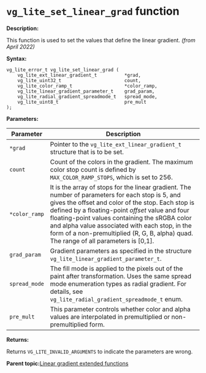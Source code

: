 # `vg_lite_set_linear_grad` function

**Description:**

This function is used to set the values that define the linear gradient. *\(from April 2022\)*

**Syntax:**

```
vg_lite_error_t vg_lite_set_linear_grad (
    vg_lite_ext_linear_gradient_t          *grad,
    vg_lite_uint32_t                       count,
    vg_lite_color_ramp_t                   *color_ramp,
    vg_lite_linear_gradient_parameter_t    grad_param,
    vg_lite_radial_gradient_spreadmode_t   spread_mode,
    vg_lite_uint8_t                        pre_mult
);  

```

**Parameters:**

|Parameter|Description|
|---------|-----------|
|`*grad`|Pointer to the `vg_lite_ext_linear_gradient_t` structure that is to be set.|
|`count`|Count of the colors in the gradient. The maximum color stop count is defined by `MAX_COLOR_RAMP_STOPS`, which is set to 256.|
|`*color_ramp`|It is the array of stops for the linear gradient. The number of parameters for each stop is 5, and gives the offset and color of the stop. Each stop is defined by a floating-point *offset* value and four floating-point values containing the sRGBA color and alpha value associated with each stop, in the form of a non-premultiplied \(R, G, B, alpha\) quad. The range of all parameters is \[0,1\].|
|`grad_param`|Gradient parameters as specified in the structure `vg_lite_linear_gradient_parameter_t`.|
|`spread_mode`|The fill mode is applied to the pixels out of the paint after transformation. Uses the same spread mode enumeration types as radial gradient. For details, see `vg_lite_radial_gradient_spreadmode_t` enum.|
|`pre_mult`|This parameter controls whether color and alpha values are interpolated in premultiplied or non-premultiplied form.|



**Returns:**

Returns `VG_LITE_INVALID_ARGUMENTS` to indicate the parameters are wrong.

**Parent topic:**[Linear gradient extended functions](../topics/extended_linear_gradient_initialization_and_contro.md)

